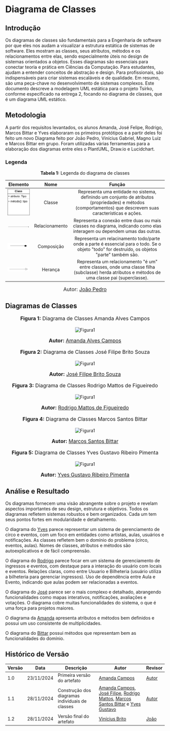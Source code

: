 # Diagrama de Classes

## Introdução

Os diagramas de classes são fundamentais para a Engenharia de software por que eles nos audam a visualizar a estrutura estática de sistemas de software. Eles mostram as classes, seus atributos, métodos e os relacionamentos entre elas, sendo especialmente úteis no design de sistemas orientados a objetos. Esses diagramas são essenciais para conectar teoria e prática em Ciências da Computação. Para estudantes, ajudam a entender conceitos de abstração e design. Para profissionais, são indispensáveis para criar sistemas escaláveis e de qualidade. Em resumo, são uma peça-chave no desenvolvimento de sistemas complexos. Este documento descreve a modelagem UML estática para o projeto Tsírko, conforme especificado na entrega 2, focando no diagrama de classes, que é um diagrama UML estático. 

## Metodologia

A partir dos requisitos levantados, os alunos Amanda, José Felipe, Rodrigo, Marcos Bittar e Yves elaboraram os primeiros protótipos e a partir deles foi feito um novo Diagrama feito por João Pedro, Vinícius Gabriel, Magno Luiz e Marcos Bittar em grupo. Foram utilizadas várias ferramentas para a elaboração dos diagramas entre eles o PlantUML, Draw.io e Lucidchart. 



### Legenda
<p align="center" > <font><strong>Tabela 1:</strong> Legenda do diagrama de classes</font> <br></p>

|Elemento|Nome|Função|
|:--:|:--:|:--:|
|<img src="https://raw.githubusercontent.com/UnBArqDsw2024-2/2024.2_G9_Tsirko_Entrega_02/main/docs/assets/classe.drawio.png" alt="Classes" width="100px">|Classe|Representa uma entidade no sistema, definindo um conjunto de atributos (propriedades) e métodos (comportamentos) que descrevem suas características e ações.|
|<img src="https://raw.githubusercontent.com/UnBArqDsw2024-2/2024.2_G9_Tsirko_Entrega_02/main/docs/assets/relacionamento.drawio.png" alt="Relacionamento" width="100px">|Relacionamento|Representa a conexão entre duas ou mais classes no diagrama, indicando como elas interagem ou dependem umas das outras.|
|<img src="https://raw.githubusercontent.com/UnBArqDsw2024-2/2024.2_G9_Tsirko_Entrega_02/main/docs/assets/composicao.drawio.png" alt="Composicao" width="100px">|Composição|Representa um relacinamento todo/parte onde a parte é essencial para o todo. Se o objeto "todo" for destruído, os objetos "parte" também são.| 
|<img src="https://raw.githubusercontent.com/UnBArqDsw2024-2/2024.2_G9_Tsirko_Entrega_02/main/docs/assets/heranca.drawio.png" alt="Heranca" width="100px">|Herança|Representa um relacionamento "é um" entre classes, onde uma classe filha (subclasse) herda atributos e métodos de uma classe pai (superclasse).| 

<font size="3"><p style="text-align: center">Autor: [João Pedro](https://github.com/joaopedrodasilvarodrigues)</p></font>


## Diagramas de Classes

<div align="center">
<font size="3"><p style="text-align: center"><b>Figura 1:</b> Diagrama de Classes Amanda Alves Campos</p></font>

![Figura1](https://raw.githubusercontent.com/UnBArqDsw2024-2/2024.2_G9_Tsirko_Entrega_02/main/docs/assets/Amanda_Campos_DiagramaDeClasses.png)
<font size="3"><p style="text-align: center"><b>Autor:</b> <a href="https://github.com/acamposs">Amanda Alves Campos</a></p></font> 
</div>

<div align="center">
<font size="3"><p style="text-align: center"><b>Figura 2:</b> Diagrama de Classes José Filipe Brito Souza</p></font>

![Figura1](https://raw.githubusercontent.com/UnBArqDsw2024-2/2024.2_G9_Tsirko_Entrega_02/main/docs/assets/Jose_Souza_Diagrama_de_Classes.png)
<font size="3"><p style="text-align: center"><b>Autor:</b> <a href="https://github.com/JoseFilipi">José Filipe Brito Souza</a></p></font> 
</div>

<div align="center">
<font size="3"><p style="text-align: center"><b>Figura 3:</b> Diagrama de Classes Rodrigo Mattos de Figueiredo</p></font>

![Figura1](https://raw.githubusercontent.com/UnBArqDsw2024-2/2024.2_G9_Tsirko_Entrega_02/main/docs/assets/Rodrigo_DiagramaDeClasses.png)
<font size="3"><p style="text-align: center"><b>Autor:</b> <a href="https://github.com/Rodrigomfab88">Rodrigo Mattos de Figueiredo</a></p></font> 
</div>

<div align="center">
<font size="3"><p style="text-align: center"><b>Figura 4:</b> Diagrama de Classes Marcos Santos Bittar</p></font>

![Figura1](https://raw.githubusercontent.com/UnBArqDsw2024-2/2024.2_G9_Tsirko_Entrega_02/main/docs/assets/Bittar_DiagramaDeClasses.png)
<font size="3"><p style="text-align: center"><b>Autor:</b> <a href="https://github.com/Bittarx">Marcos Santos Bittar</a></p></font> 
</div>

<div align="center">
<font size="3"><p style="text-align: center"><b>Figura 5:</b> Diagrama de Classes Yves Gustavo Ribeiro Pimenta</p></font>

![Figura1](https://raw.githubusercontent.com/UnBArqDsw2024-2/2024.2_G9_Tsirko_Entrega_02/main/docs/assets/Yves_DiagramaDeClasses.png)
<font size="3"><p style="text-align: center"><b>Autor:</b> <a href="https://github.com/Yvestxt">Yves Gustavo Ribeiro Pimenta</a></p></font> 
</div>




## Análise e Resultado


Os diagramas fornecem uma visão abrangente sobre o projeto e revelam aspectos importantes de seu design, estrutura e objetivos. Todos os diagramas refletem sistemas robustos e bem organizados. Cada um tem seus pontos fortes em modularidade e detalhamento. 

O diagrama do [Yves](https://github.com/Yvestxt) parece representar um sistema de gerenciamento de circo e eventos, com um foco em entidades como artistas, aulas, usuários e notificações. As classes refletem bem o domínio do problema (circo, eventos, aulas). Nomes de classes, atributos e métodos são autoexplicativos e de fácil compreensão.

O diagrama do [Rodrigo](https://github.com/Rodrigomfab88) parece focar em um sistema de gerenciamento de ingressos e eventos, com destaque para a interação do usuário com locais e eventos. Relações claras, como entre Usuario e Bilheteria (usuário utiliza a bilheteria para gerenciar ingressos). Uso de dependência entre Aula e Evento, indicando que aulas podem ser relacionadas a eventos.

O diagrama do [José](https://github.com/JoseFilipi) parece ser o mais complexo e detalhado, abrangendo funcionalidades como mapas interativos, notificações, avaliações e votações. O diagrama cobre muitas funcionalidades do sistema, o que é uma força para projetos maiores. 

O diagrama da [Amanda](https://github.com/acamposs) apresenta atributos e métodos bem definidos e possui um uso consistente de multiplicidades.

O diagrama do [Bittar](https://github.com/Bittarx) possui métodos que representam bem as funcionalidades do domínio.




## Histórico de Versão
| Versão | Data       | Descrição                                      | Autor               | Revisor               |
|--------|------------|------------------------------------------------|---------------------|-----------------------|
| 1.0    | 23/11/2024 | Primeira versão do artefato | [Amanda Campos](https://github.com/acamposs) | [Autor](https://github.com/autor) |
| 1.1    | 28/11/2024 | Construção dos diagramas individuais de classes | [Amanda Campos](https://github.com/acamposs), [José Filipe](https://github.com/JoseFilipi), [Rodrigo Mattos](https://github.com/Rodrigomfab88), [Marcos Santos Bittar](https://github.com/Bittarx) e [Yves Gustavo](https://github.com/Yvestxt)  | [Autor](https://github.com/autor) |
| 1.2    | 28/11/2024 | Versão final do artefato | [Vinícius Brito](https://github.com/vini051)                                                                                                                                       | [João](https://github.com/joaopedrodasilvarodrigues) |
